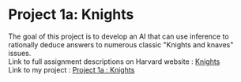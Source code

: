 # Project 1a: Knights <br/>
The goal of this project is to develop an AI that can use inference to rationally deduce answers to numerous classic "Knights and knaves" issues. <br/>
Link to full assignment descriptions on Harvard website : [Knights](https://cs50.harvard.edu/ai/2020/projects/1/knights/ "Knights") <br/>
Link to my project : [Project 1a : Knights](https://github.com/Lim-Calculus/Project-CS50AI/tree/main/Week%201%20:%20Knowledge/Project%201a%20:%20Knights "Project 1a : Knights")


